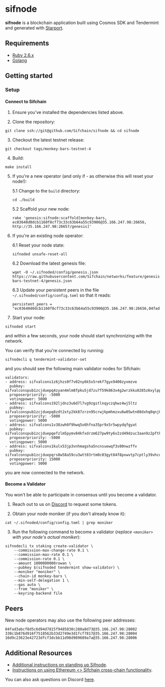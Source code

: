 # sifnode

**sifnode** is a blockchain application built using Cosmos SDK and Tendermint and generated with [Starport](https://github.com/tendermint/starport).

## Requirements

- [Ruby 2.6.x](https://www.ruby-lang.org/en/documentation/installation)
- [Golang](https://golang.org/doc/install)

## Getting started

### Setup

#### Connect to Sifchain

1. Ensure you've installed the dependencies listed above.

2. Clone the repository:

```
git clone ssh://git@github.com/Sifchain/sifnode && cd sifnode
```

3. Checkout the latest testnet release:

```
git checkout tags/monkey-bars-testnet-4
```

4. Build:

```
make install
```

5. If you're a new operator (and only if - as otherwise this will reset your node!): 

    5.1 Change to the `build` directory:

    ```
    cd ./build
    ```

    5.2 Scaffold your new node:
    
    ```
    rake 'genesis:sifnode:scaffold[monkey-bars, ec03640d0dcb1160f8cf73c33c63b64a55c93906@35.166.247.98:26656, http://35.166.247.98:26657/genesis]'
    ```

6. If you're an existing node operator:

    6.1 Reset your node state:
    
    ```
    sifnoded unsafe-reset-all
    ```

    6.2 Download the latest genesis file:

    ```
    wget -O ~/.sifnoded/config/genesis.json https://raw.githubusercontent.com/Sifchain/networks/feature/genesis/testnet/monkey-bars-testnet-4/genesis.json
    ```
   
    6.3 Update your persistent peers in the file `~/.sifnoded/config/config.toml` so that it reads: 

    ```
    persistent_peers = "ec03640d0dcb1160f8cf73c33c63b64a55c93906@35.166.247.98:26656,04fad3abcf8d5c6d94d7815f9485830c280a8d73@35.166.247.98:28002,330c1b876d916f7518562b33d2749e3d1fcf7817@35.166.247.98:28004,16d9c23623e42723dfcf3dcbb11d98d989689a7a@35.166.247.98:28006"
    ```

7. Start your node:

```
sifnoded start
```

and within a few seconds, your node should start synchronizing with the network.

You can verify that you're connected by running:

```
sifnodecli q tendermint-validator-set
```

and you should see the following main validator nodes for Sifchain:

```
validators:
- address: sifvalcons1z6jhzs0f7v02ny6k5x5rekf7gyx9400zyxmzve
  pubkey: sifvalconspub1zcjduepq4zyan4mlm8fpku5jd7zu7f59k863x4g2wrzkku0285z6xylppk6q6nkzrk
  proposerpriority: -5000
  votingpower: 5000
- address: sifvalcons192ljdnz3u6d7l7vg9zgstlnqyczqhwz4wj5ltz
  pubkey: sifvalconspub1zcjduepq8zdt2xty2kk87zrzn95crwjkpmhmzxu6w05wtn08dxhq0qnj090sxg634l
  proposerpriority: -5000
  votingpower: 5000
- address: sifvalcons1v38zwh0f9hwq5x6hfna35pr9x5r5wpydqfgyat
  pubkey: sifvalconspub1zcjduepqefzlm5pymv84kfxdrzm627pw9ty6v2zd49dzuc3aan9z2pftk4rqckj2gz
  proposerpriority: -5000
  votingpower: 5000
- address: sifvalcons1kulx53jp3vnhmagsha5ncnsuewqf3s00nwzffv
  pubkey: sifvalconspub1zcjduepqrs8w58a59cu3wtt03rtm0c03gyt84f8pxwvtp7cptly39vhcdyxsyqmf62
  proposerpriority: 15000
  votingpower: 5000
```

you are now connected to the network.

#### Become a Validator

You won't be able to participate in consensus until you become a validator.

1. Reach out to us on [Discord](https://discord.gg/3gQsRvjsRx) to request some tokens.

2. Obtain your node moniker (if you don't already know it):

```
cat ~/.sifnoded/config/config.toml | grep moniker
```

3. Run the following command to become a validator (*replace `<moniker>` with your node's actual moniker*): 

```
sifnodecli tx staking create-validator \
    --commission-max-change-rate 0.1 \
    --commission-max-rate 0.1 \
    --commission-rate 0.1 \
    --amount 1000000000rowan \
    --pubkey $(sifnoded tendermint show-validator) \
    --moniker "moniker" \
    --chain-id monkey-bars \
    --min-self-delegation 1 \
    --gas auto \
    --from "moniker" \
    --keyring-backend file
```

## Peers

New node operators may also use the following peer addresses:

```
04fad3abcf8d5c6d94d7815f9485830c280a8d73@35.166.247.98:28002
330c1b876d916f7518562b33d2749e3d1fcf7817@35.166.247.98:28004
16d9c23623e42723dfcf3dcbb11d98d989689a7a@35.166.247.98:28006
```

## Additional Resources

- [Additional instructions on standing up Sifnode](https://www.youtube.com/watch?v=1kjdjCEcYak&feature=youtu.be&ab_channel=utx0_).
- [Instructions on using Ethereum <> Sifchain cross-chain functionality](https://youtu.be/r81NQLxMers).

You can also ask questions on Discord [here](https://discord.com/invite/zZTYnNG).
